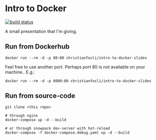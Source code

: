 # Intro to Docker

[![build status](https://img.shields.io/docker/cloud/build/christianfosli/intro-to-docker-slides)](https://hub.docker.com/repository/docker/christianfosli/intro-to-docker-slides)

A small presentation that I'm giving.

## Run from Dockerhub

```console
docker run --rm -d -p 80:80 christianfosli/intro-to-docker-slides
```

Feel free to use another port. Perhaps port 80 is not available on your
machine.. E.g.:

```console
docker run --rm -d -p 8080:80 christianfosli/intro-to-docker-slides
```

## Run from source-code

```console
git clone <this repo>

# through nginx
docker-compose up -d --build

# or through snowpack dev-server with hot-reload
docker-compose -f docker-compose.debug.yaml up -d --build
```
